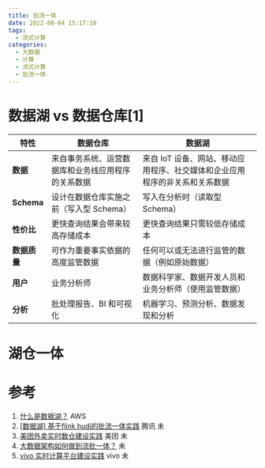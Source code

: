 ```yaml
---
title: 批流一体
date: 2022-08-04 15:17:10
tags:
  - 流式计算
categories:
  - 大数据
  - 计算
  - 流式计算
  - 批流一体
---
```


<p></p>
<!-- more -->



# 数据湖  vs 数据仓库[1]

| 特性          | 数据仓库                                           | 数据湖                                                       |
| ------------- | -------------------------------------------------- | ------------------------------------------------------------ |
| **数据**      | 来自事务系统、运营数据库和业务线应用程序的关系数据 | 来自 IoT 设备、网站、移动应用程序、社交媒体和企业应用程序的非关系和关系数据 |
| **Schema**    | 设计在数据仓库实施之前（写入型 Schema）            | 写入在分析时（读取型 Schema）                                |
| **性价比**    | 更快查询结果会带来较高存储成本                     | 更快查询结果只需较低存储成本                                 |
| **数据质量** | 可作为重要事实依据的高度监管数据                   | 任何可以或无法进行监管的数据（例如原始数据）                 |
| **用户**      | 业务分析师                                         | 数据科学家、数据开发人员和业务分析师（使用监管数据）         |
| **分析**      | 批处理报告、BI 和可视化                            | 机器学习、预测分析、数据发现和分析                           |

# 湖仓一体

# 参考
1. [什么是数据湖？](https://aws.amazon.com/cn/big-data/datalakes-and-analytics/what-is-a-data-lake/) AWS
2. [[数据湖] 基于flink hudi的批流一体实践](https://zhuanlan.zhihu.com/p/523028640) 腾讯 未
3. [美团外卖实时数仓建设实践](https://tech.meituan.com/2021/08/26/data-warehouse-in-meituan-waimai.html)  美团 未
4. [大数据架构如何做到流批一体？](https://developer.aliyun.com/article/706954) 未
5. [vivo 实时计算平台建设实践](https://zhuanlan.zhihu.com/p/594928870)  vivo 未







